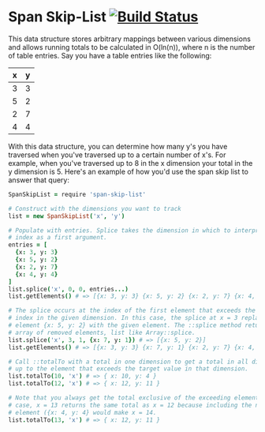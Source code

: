 # Span Skip-List [![Build Status](https://travis-ci.org/atom/span-skip-list.png)](https://travis-ci.org/atom/span-skip-list)

This data structure stores arbitrary mappings between various dimensions and
allows running totals to be calculated in O(ln(n)), where n is the number of
table entries. Say you have a table entries like the following:

| x | y |
|---|---|
| 3 | 3 |
| 5 | 2 |
| 2 | 7 |
| 4 | 4 |

With this data structure, you can determine how many y's you have traversed when
you've traversed up to a certain number of x's. For example, when you've
traversed up to 8 in the x dimension your total in the y dimension is 5. Here's
an example of how you'd use the span skip list to answer that query:

```coffeescript
SpanSkipList = require 'span-skip-list'

# Construct with the dimensions you want to track
list = new SpanSkipList('x', 'y')

# Populate with entries. Splice takes the dimension in which to interpret the
# index as a first argument.
entries = [
  {x: 3, y: 3}
  {x: 5, y: 2}
  {x: 2, y: 7}
  {x: 4, y: 4}
]
list.splice('x', 0, 0, entries...)
list.getElements() # => [{x: 3, y: 3} {x: 5, y: 2} {x: 2, y: 7} {x: 4, y: 4}]

# The splice occurs at the index of the first element that exceeds the given
# index in the given dimension. In this case, the splice at x = 3 replaces the
# element {x: 5, y: 2} with the given element. The ::splice method returns an
# array of removed elements, list like Array::splice.
list.splice('x', 3, 1, {x: 7, y: 1}) # => [{x: 5, y: 2}]
list.getElements() # => [{x: 3, y: 3} {x: 7, y: 1} {x: 2, y: 7} {x: 4, y: 4}]

# Call ::totalTo with a total in one dimension to get a total in all dimensions
# up to the element that exceeds the target value in that dimension.
list.totalTo(10, 'x') # => { x: 10, y: 4 }
list.totalTo(12, 'x') # => { x: 12, y: 11 }

# Note that you always get the total exclusive of the exceeding element. In this
# case, x = 13 returns the same total as x = 12 because including the next
# element ({x: 4, y: 4} would make x = 14.
list.totalTo(13, 'x') # => { x: 12, y: 11 }
```
